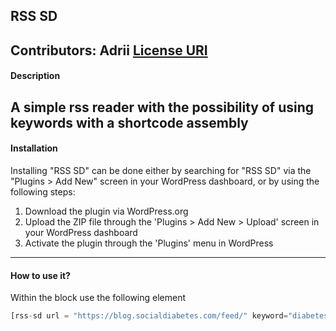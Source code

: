 ##  RSS SD
Contributors: Adrii
[License URI](http://www.gnu.org/licenses/gpl-2.0.html )
---

#### Description

A simple rss reader with the possibility of using keywords with a shortcode assembly
---

#### Installation

Installing "RSS SD" can be done either by searching for "RSS SD" via the "Plugins > Add New" screen in your WordPress dashboard, or by using the following steps:

1. Download the plugin via WordPress.org
1. Upload the ZIP file through the 'Plugins > Add New > Upload' screen in your WordPress dashboard
1. Activate the plugin through the 'Plugins' menu in WordPress
---

#### How to use it?

Within the block use the following element

```php
[rss-sd url = "https://blog.socialdiabetes.com/feed/" keyword="diabetes"]
```